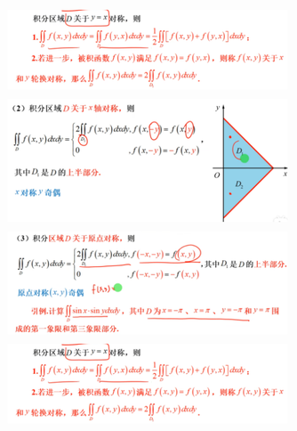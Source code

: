 ![](./../image/%E8%80%83%E7%A0%94%E6%95%B0%E5%AD%A6%E7%9F%A5%E8%AF%86%E7%82%B9/%E4%BA%8C%E9%87%8D%E7%A7%AF%E5%88%86%E8%BD%AE%E6%8D%A2%E5%AF%B9%E7%A7%B0%E6%80%A7.png)

![二重积分对称性2](./../image/%E8%80%83%E7%A0%94%E6%95%B0%E5%AD%A6%E7%9F%A5%E8%AF%86%E7%82%B9/%E4%BA%8C%E9%87%8D%E7%A7%AF%E5%88%86%E5%AF%B9%E7%A7%B0%E6%80%A72.png)

![二重积分对称性3](./../image/%E8%80%83%E7%A0%94%E6%95%B0%E5%AD%A6%E7%9F%A5%E8%AF%86%E7%82%B9/%E4%BA%8C%E9%87%8D%E7%A7%AF%E5%88%86%E5%AF%B9%E7%A7%B0%E6%80%A73.png)

![二重积分轮换对称性](./../image/%E8%80%83%E7%A0%94%E6%95%B0%E5%AD%A6%E7%9F%A5%E8%AF%86%E7%82%B9/%E4%BA%8C%E9%87%8D%E7%A7%AF%E5%88%86%E8%BD%AE%E6%8D%A2%E5%AF%B9%E7%A7%B0%E6%80%A7.png)